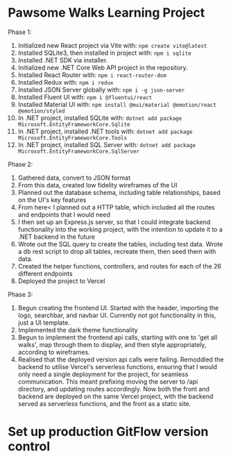 # Pawsome Walks Learning Project

 Phase 1:

1. Initialized new React project via Vite with: `npm create vite@latest`
1. Installed SQLite3, then installed in project with: `npm i sqlite`
1. Installed .NET SDK via installer.
1. Initialized new .NET Core Web API project in the repository.
1. Installed React Router with: `npm i react-router-dom`
1. Installed Redux with: `npm i redux`
1. Installed JSON Server globally with: `npm i -g json-server`
1. Installed Fluent UI with: `npm i @fluentui/react`
1. Installed Material UI with: `npm install @mui/material @emotion/react @emotion/styled`
1. In .NET project, installed SQLite with: `dotnet add package Microsoft.EntityFrameworkCore.Sqlite`
1. In .NET project, installed .NET tools with: `dotnet add package Microsoft.EntityFrameworkCore.Tools`
1. In .NET project, installed SQL Server with: `dotnet add package Microsoft.EntityFrameworkCore.SqlServer`

Phase 2:

1. Gathered data, convert to JSON format
2. From this data, created low fidelity wireframes of the UI
3. Planned out the database schema, including table relationships, based on the UI's key features
4. From here< I planned out a HTTP table, which included all the routes and endpoints that I would need
5. I then set up an Express.js server, so that I could integrate backend functionality into the working project, with the intention to update it to a .NET backend in the future
6. Wrote out the SQL query to create the tables, including test data. Wrote a db rest script to drop all tables, recreate them, then seed them with data.
7. Created the helper functions, controllers, and routes for each of the 26 different endpoints
8. Deployed the project to Vercel

Phase 3:

1. Begun creating the frontend UI. Started with the header, importing the logo, searchbar, and navbar UI. Currently not got functionality in this, just a UI template.
2. Implemented the dark theme functionality
3. Begun to implement the frontend api calls, starting with one to 'get all walks', map through them to display, and then style appropriately, according to wireframes.
4. Realised that the deployed version api calls were failing. Remoddled the backend to utilise Vercel's serverless functions, ensuring that I would only need a single deployment for the project, for seamless communication. This meant prefixing moving the server to /api directory, and updating routes accordingly. Now both the front and backend are deployed on the same Vercel project, with the backend served as serverless functions, and the front as a static site.

# Set up production GitFlow version control
